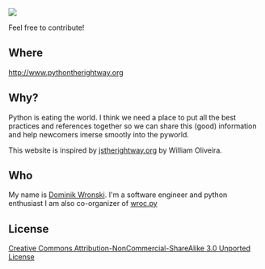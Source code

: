 ![](https://placekitten.com/g/500/300)

Feel free to contribute!

## Where

<http://www.pythontherightway.org>

## Why?

Python is eating the world. I think we need a place to put all the best practices and references together so we can share this (good) information and help newcomers imerse smootly into the pyworld.

This website is inspired by [jstherightway.org](http://jstherightway.org) by William Oliveira.
## Who

My name is [Dominik Wronski](http://github.com/dominikwro). I'm a software engineer and python enthusiast I am also co-organizer of [wroc.py](www.meetup.com/wroc.py)

## License

[Creative Commons Attribution-NonCommercial-ShareAlike 3.0 Unported License](http://creativecommons.org/licenses/by-nc-sa/3.0/)
